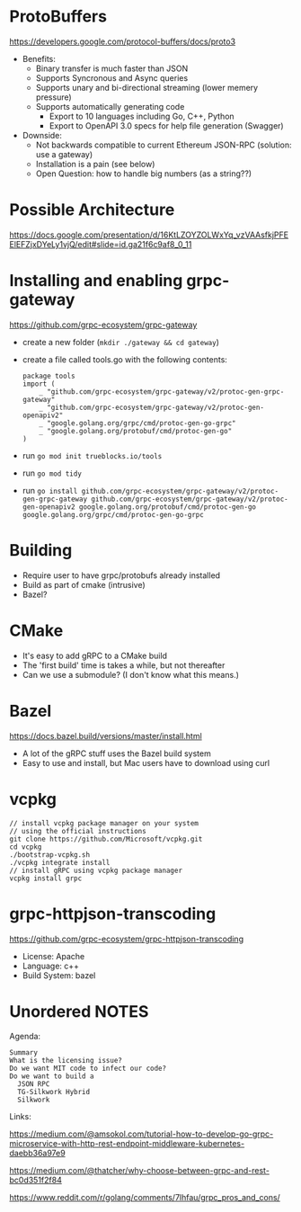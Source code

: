 # ProtoBuffers

https://developers.google.com/protocol-buffers/docs/proto3

- Benefits:
  - Binary transfer is much faster than JSON
  - Supports Syncronous and Async queries
  - Supports unary and bi-directional streaming (lower memery pressure)
  - Supports automatically generating code
    - Export to 10 languages including Go, C++, Python
    - Export to OpenAPI 3.0 specs for help file generation (Swagger)
- Downside:
  - Not backwards compatible to current Ethereum JSON-RPC (solution: use a gateway)
  - Installation is a pain (see below)
  - Open Question: how to handle big numbers (as a string??)

# Possible Architecture

https://docs.google.com/presentation/d/16KtLZOYZOLWxYq_vzVAAsfkjPFEElEFZjxDYeLy1vjQ/edit#slide=id.ga21f6c9af8_0_11

# Installing and enabling grpc-gateway

https://github.com/grpc-ecosystem/grpc-gateway

- create a new folder (`mkdir ./gateway && cd gateway`)
- create a file called tools.go with the following contents:

  ```
  package tools
  import (
      _ "github.com/grpc-ecosystem/grpc-gateway/v2/protoc-gen-grpc-gateway"
      _ "github.com/grpc-ecosystem/grpc-gateway/v2/protoc-gen-openapiv2"
      _ "google.golang.org/grpc/cmd/protoc-gen-go-grpc"
      _ "google.golang.org/protobuf/cmd/protoc-gen-go"
  )
  ```

- run `go mod init trueblocks.io/tools`
- run `go mod tidy`
- run `go install github.com/grpc-ecosystem/grpc-gateway/v2/protoc-gen-grpc-gateway github.com/grpc-ecosystem/grpc-gateway/v2/protoc-gen-openapiv2 google.golang.org/protobuf/cmd/protoc-gen-go google.golang.org/grpc/cmd/protoc-gen-go-grpc`

# Building

- Require user to have grpc/protobufs already installed
- Build as part of cmake (intrusive)
- Bazel?

# CMake

- It's easy to add gRPC to a CMake build
- The 'first build' time is takes a while, but not thereafter
- Can we use a submodule? (I don't know what this means.)

# Bazel

https://docs.bazel.build/versions/master/install.html

- A lot of the gRPC stuff uses the Bazel build system
- Easy to use and install, but Mac users have to download using curl

# vcpkg

```
// install vcpkg package manager on your system
// using the official instructions
git clone https://github.com/Microsoft/vcpkg.git
cd vcpkg
./bootstrap-vcpkg.sh
./vcpkg integrate install
// install gRPC using vcpkg package manager
vcpkg install grpc
```

# grpc-httpjson-transcoding

https://github.com/grpc-ecosystem/grpc-httpjson-transcoding

- License: Apache
- Language: c++
- Build System: bazel

# Unordered NOTES

Agenda:

    Summary
    What is the licensing issue?
    Do we want MIT code to infect our code?
    Do we want to build a
      JSON RPC
      TG-Silkwork Hybrid
      Silkwork

Links:

https://medium.com/@amsokol.com/tutorial-how-to-develop-go-grpc-microservice-with-http-rest-endpoint-middleware-kubernetes-daebb36a97e9

https://medium.com/@thatcher/why-choose-between-grpc-and-rest-bc0d351f2f84

https://www.reddit.com/r/golang/comments/7lhfau/grpc_pros_and_cons/
